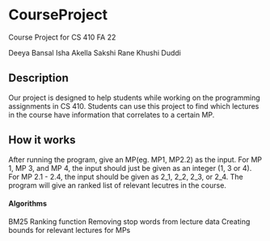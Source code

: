 # CourseProject

Course Project for CS 410 FA 22

Deeya Bansal
Isha Akella
Sakshi Rane
Khushi Duddi


## Description
Our project is designed to help students while working on the programming assignments in CS 410. Students can use this project to find which lectures in the course have information that correlates to a certain MP.

## How it works
After running the program, give an MP(eg. MP1, MP2.2) as the input. For MP 1, MP 3, and MP 4, the input should just be given as an integer (1, 3 or 4). For MP 2.1 - 2.4, the input should be given as 2_1, 2_2, 2_3, or 2_4. The program will give an ranked list of relevant lecutres in the course.

#### Algorithms
BM25 Ranking function
Removing stop words from lecture data
Creating bounds for relevant lectures for MPs